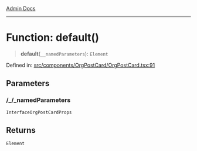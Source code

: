 [Admin Docs](/)

***

# Function: default()

> **default**(`__namedParameters`): `Element`

Defined in: [src/components/OrgPostCard/OrgPostCard.tsx:91](https://github.com/PalisadoesFoundation/talawa-admin/blob/main/src/components/OrgPostCard/OrgPostCard.tsx#L91)

## Parameters

### /_/_namedParameters

`InterfaceOrgPostCardProps`

## Returns

`Element`
